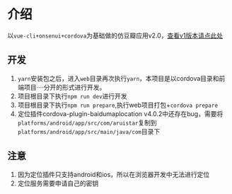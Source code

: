 # 介绍
以`vue-cli+onsenui+cordova`为基础做的仿豆瓣应用v2.0，[查看v1版本请点此处](https://github.com/baixiaoyu2997/vue-onsen/tree/v1)

## 开发
1. `yarn`安装包之后，进入`web`目录再次执行`yarn`，本项目是以cordova目录和前端项目····分开的形式进行开发。
2. 项目根目录下执行`npm run dev`进行开发
3. 项目根目录下执行`npm run prepare`,执行web项目打包+`cordova prepare`
4. 定位插件cordova-plugin-baidumaplocation v4.0.2中还存在bug，需要将`platforms/android/app/src/com/aruistar`复制到 `platforms/android/app/src/main/java/com`目录下

## 注意
1. 因为定位插件只支持android和ios，所以在浏览器开发中无法进行定位
1. 定位服务需要申请自己的密钥